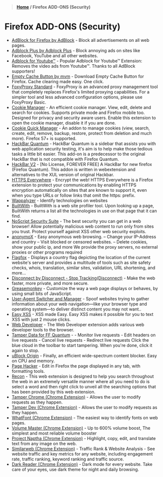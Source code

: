 > **[Home](https://github.com/RakeshKengale/Bookmark)  /  Firefox ADD-ONS (Security)**
# Firefox ADD-ONS (Security)
 
* [AdBlock for Firefox by AdBlock](https://addons.mozilla.org/en-US/firefox/addon/adblock-for-firefox) - Block all advertisements on all web pages.
* [Adblock Plus by Adblock Plus](https://addons.mozilla.org/en-US/firefox/addon/adblock-plus) - Block annoying ads on sites like Facebook, YouTube and all other websites.
* [Adblock for Youtube™](https://addons.mozilla.org/en-US/firefox/addon/adblock-for-youtube-tm/) - Popular Adblock for Youtube™ Extension: Removes the video ads from Youtube™. Thanks to all AdBlock supporters!
* [Empty Cache Button by mvm](https://addons.mozilla.org/en-US/firefox/addon/empty-cache-button) - Download Empty Cache Button for Firefox. Cache clearing made easy. One click.
* [FoxyProxy Standard](https://addons.mozilla.org/en-US/firefox/addon/foxyproxy-standard/) - FoxyProxy is an advanced proxy management tool that completely replaces Firefox's limited proxying capabilities. For a simpler tool and less advanced configuration options, please use FoxyProxy Basic.
* [Cookie Manager](https://addons.mozilla.org/en-US/firefox/addon/a-cookie-manager/) - An efficient cookie manager. View, edit, delete and search for cookies. Supports private mode and Firefox mobile too. Designed for privacy and security aware users. Enable this extension to open the cookie manager, disable it if you are done.
* [Cookie Quick Manager](https://addons.mozilla.org/en-US/firefox/addon/cookie-quick-manager/) - An addon to manage cookies (view, search, create, edit, remove, backup, restore, protect from deletion and much more). Firefox 57+ is supported.
* [HackBar Quantum](https://addons.mozilla.org/en-US/firefox/addon/hackbar-quantum/?src=recommended) - HackBar Quantum is a sidebar that assists you with web application security testing, it's aim is to help make those tedious tasks a little bit easier. This add-on is a predecessor to the original HackBar that is not compatible with Firefox Quantum.
* [HackBar V2](https://addons.mozilla.org/en-US/firefox/addon/hackbar-free/) - [No License, FOREVER FREE] A HackBar for new firefox (Firefox Quantum). This addon is written in webextension and alternatives to the XUL version of original Hackbar.
* [HTTPS Everywhere](https://addons.mozilla.org/en-US/firefox/addon/https-everywhere/) - Encrypt the web! HTTPS Everywhere is a Firefox extension to protect your communications by enabling HTTPS encryption automatically on sites that are known to support it, even when you type URLs or follow links that omit the https: prefix.
* [Wappalyzer](https://addons.mozilla.org/en-US/firefox/addon/wappalyzer/) - Identify technologies on websites
* [BuiltWith](https://addons.mozilla.org/en-US/firefox/addon/builtwith/) - BuiltWith is a web site profiler tool. Upon looking up a page, BuiltWith returns a list all the technologies in use on that page that it can find.
* [NoScript Security Suite](https://addons.mozilla.org/en-US/firefox/addon/noscript/) - The best security you can get in a web browser! Allow potentially malicious web content to run only from sites you trust. Protect yourself against XSS other web security exploits.
* [anonymoX](https://addons.mozilla.org/en-US/firefox/addon/anonymox/) - Easy anonymous web browsing. – Change your IP-Address and country – Visit blocked or censored websites. – Delete cookies, show your public ip, and more We provide the proxy servers, no external proxies or other programs required
* [Flagfox](https://addons.mozilla.org/en-US/firefox/addon/flagfox/) - Displays a country flag depicting the location of the current website's server and provides a multitude of tools such as site safety checks, whois, translation, similar sites, validation, URL shortening, and more...
* [Disconnect by Disconnect - Stop Tracking(Disconnect)](https://addons.mozilla.org/en-US/firefox/addon/disconnect/) - Make the web faster, more private, and more secure.
* [Greasemonkey](https://addons.mozilla.org/en-US/firefox/addon/greasemonkey/) - Customize the way a web page displays or behaves, by using small bits of JavaScript.
* [User-Agent Switcher and Manager](https://addons.mozilla.org/en-US/firefox/addon/user-agent-string-switcher/) - Spoof websites trying to gather information about your web navigation—like your browser type and operating system—to deliver distinct content you may not want..
* [Easy XSS](https://addons.mozilla.org/en-US/firefox/addon/easy-xss/) - XSS made Easy. Easy XSS makes it possible for you to text XSS with just 2 mouse clicks.
* [Web Developer](https://addons.mozilla.org/en-US/firefox/addon/web-developer/?src=search) - The Web Developer extension adds various web developer tools to the browser.
* [Tamper Data for FF Quantum](https://addons.mozilla.org/en-US/firefox/addon/tamper-data-for-ff-quantum/) - - Monitor live requests - Edit headers on live requests - Cancel live requests - Redirect live requests Click the blue cloud in the toolbar to start tampering. When you're done, click it again to stop.
* [uBlock Origin](https://addons.mozilla.org/en-US/firefox/addon/ublock-origin/) - Finally, an efficient wide-spectrum content blocker. Easy on CPU and memory.
* [Page Hacker](https://addons.mozilla.org/en-US/firefox/addon/page-hacker/) - Edit in Firefox the page displayed in any tab, with formatting tools.
* [Recon](https://addons.mozilla.org/en-US/firefox/addon/recon/) - This web extension is designed to help you search throughout the web in an extremely versatile manner where all you need to do is select a word and then right click to unveil all the searching options that has been provided by this web extension.
* [Tamper Chrome (Chrome Extension)](https://chrome.google.com/webstore/detail/tamper-chrome-extension/hifhgpdkfodlpnlmlnmhchnkepplebkb?hl=en) - Allows the user to modify requests as they happen.
* [Tamper Dev (Chrome Extension)](https://chrome.google.com/webstore/detail/tamper-dev/mdemppnhjflbejfbnlddahjbpdbeejnn) - Allows the user to modify requests as they happen.
* [WhatFont (Chrome Extension)](https://chrome.google.com/webstore/detail/whatfont/jabopobgcpjmedljpbcaablpmlmfcogm?hl=en) - The easiest way to identify fonts on web pages.
* [Volume Master (Chrome Extension)](https://chrome.google.com/webstore/detail/volume-master/jghecgabfgfdldnmbfkhmffcabddioke?hl=en) - Up to 600% volume boost, The simplest and most reliable volume booster
* [Project Naptha (Chrome Extension)](https://chrome.google.com/webstore/detail/project-naptha/molncoemjfmpgdkbdlbjmhlcgniigdnf) - Highlight, copy, edit, and translate text from any image on the web.
* [Similarweb (Chrome Extension)](https://chrome.google.com/webstore/detail/similarweb-traffic-rank-w/hoklmmgfnpapgjgcpechhaamimifchmp?hl=en) - Traffic Rank & Website Analysis - See website traffic and key metrics for any website, including engagement rate, traffic ranking, keyword ranking and traffic source.
* [Dark Reader (Chrome Extension)](https://chrome.google.com/webstore/detail/dark-reader/eimadpbcbfnmbkopoojfekhnkhdbieeh?hl=en) - Dark mode for every website. Take care of your eyes, use dark theme for night and daily browsing.

